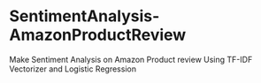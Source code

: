 # SentimentAnalysis-AmazonProductReview
Make Sentiment Analysis on Amazon Product review Using TF-IDF Vectorizer and Logistic Regression
